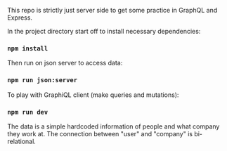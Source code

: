 This repo is strictly just server side to get some practice in GraphQL and Express.

In the project directory start off to install necessary dependencies:
### `npm install`

Then run on json server to access data:
### `npm run json:server`

To play with GraphiQL client (make queries and mutations):
### `npm run dev`

The data is a simple hardcoded information of people and what company they work at. The connection between "user" and "company" is bi-relational.